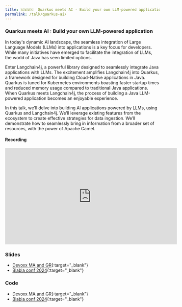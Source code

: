 ```yaml
---
title: 🇬🇧🇲🇦  Quarkus meets AI - Build your own LLM-powered application
permalink: /talk/quarkus-ai/
---
```



### Quarkus meets AI : Build your own LLM-powered application

In today's dynamic AI landscape, the seamless integration of Large Language Models (LLMs) into applications is a key focus for developers. While many initiatives have emerged to facilitate the integration of LLMs, the world of Java has seen limited options. 

Enter Langchain4j, a powerful library designed to seamlessly integrate Java applications with LLMs. The excitement amplifies Langchain4j into Quarkus, a framework designed for building Cloud-Native applications in Java. Quarkus is tuned for Kubernetes environments  boasting faster startup times and reduced memory usage compared to traditional Java applications. When Quarkus meets Langchain4j, the process of building a Java LLM-powered application becomes an enjoyable experience.

In this talk, we’ll delve into building AI applications powered by LLMs, using Quarkus and Langchain4j. We’ll leverage existing features from the ecosystem to create effective strategies for data ingestion. We’ll demonstrate how to seamlessly bring in information from a broader set of resources, with the power of Apache Camel.


#### Recording
<iframe src="https://www.youtube.com/embed/glQcaVRTlV0" width="560" height="315" frameborder="0"> </iframe>

### Slides
- [Devoxx MA and GR](https://speakerdeck.com/zbendhiba/quarkus-meets-ai-build-your-own-llm-powered-application){:target="_blank"}
- [Blabla conf 2024](https://speakerdeck.com/zbendhiba/blabla-conf-quarkus-meets-ai-build-your-own-llm-powered-application){:target="_blank"}

### Code
- [Devoxx MA and GR](https://github.com/zbendhiba/quarkus-langchain4j/tree/devoxx-ma-2024/samples/sql-chatbot){:target="_blank"}
- [Blabla conf 2024](https://github.com/zbendhiba/quarkus-langchain-demo){:target="_blank"}


